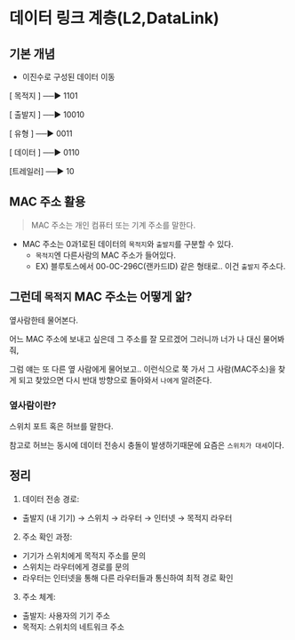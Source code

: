 # 데이터 링크 계층(L2,DataLink)

## 기본 개념

- 이진수로 구성된 데이터 이동

[ 목적지 ] ──► 1101

[ 출발지 ] ──► 10010

[ 유형 ] ──► 0011

[ 데이터 ] ──► 0110

[트레일러] ──► 10

## MAC 주소 활용

> MAC 주소는 개인 컴퓨터 또는 기계 주소를 말한다.

- MAC 주소는 0과1로된 데이터의 `목적지`와 `출발지`를 구분할 수 있다.
  - `목적지`엔 다른사람의 MAC 주소가 들어있다.
  - EX) 블루토스에서 00-0C-296C(랜카드ID) 같은 형태로.. 이건 `출발지` 주소다.

## 그런데 `목적지` MAC 주소는 어떻게 앎?

옆사람한테 물어본다.

어느 MAC 주소에 보내고 싶은데 그 주소를 잘 모르겠어 그러니까 너가 나 대신 물어봐줘,

그럼 얘는 또 다른 옆 사람에게 물어보고.. 이런식으로 쭉 가서 그 사람(MAC주소)을 찾게 되고 찾았으면 다시 반대 방향으로 돌아와서 `나에게` 알려준다.

### 옆사람이란?

스위치 포트 혹은 허브를 말한다.

참고로 허브는 동시에 데이터 전송시 충돌이 발생하기때문에 요즘은 `스위치가 대세`이다.

## 정리

1. 데이터 전송 경로:

- 출발지 (내 기기) → 스위치 → 라우터 → 인터넷 → 목적지 라우터

2. 주소 확인 과정:

- 기기가 스위치에게 목적지 주소를 문의
- 스위치는 라우터에게 경로를 문의
- 라우터는 인터넷을 통해 다른 라우터들과 통신하여 최적 경로 확인

3. 주소 체계:

- 출발지: 사용자의 기기 주소
- 목적지: 스위치의 네트워크 주소
